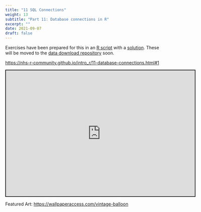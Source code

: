 ```yaml
---
title: "11 SQL Connections"
weight: 13
subtitle: "Part 11: Database connections in R"
excerpt: ""
date: 2021-09-07
draft: false
---
```


Exercises have been prepared for this in an [R script](https://github.com/nhs-r-community/intro_r/tree/main/exercises) with a [solution](https://github.com/nhs-r-community/intro_r/blob/main/exercises/solutions/11_database_exercise_solutions.R). These will be moved to the [data download repository](https://github.com/nhs-r-community/intro_r_data/tree/26a2e39bd49d4aa95a8efc5b45c398386e6e4ed4) soon.

https://nhs-r-community.github.io/intro_r/11-database-connections.html#1

<iframe src="https://nhs-r-community.github.io/intro_r/11-database-connections.html#1" width="600" height="400" style="border:2px solid currentColor;" loading="lazy" allowfullscreen></iframe> <script>fitvids('.shareagain', {players: 'iframe'});</script>

Featured Art: https://wallpaperaccess.com/vintage-balloon

